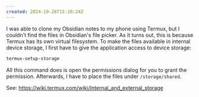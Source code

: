 ```yaml
---
created: 2024-10-26T15:20:24Z
---
```


I was able to clone my Obsidian notes to my phone using Termux, but I couldn't find the files in Obsidian's file picker. As it turns out, this is because Termux has its own virtual filesystem. To make the files available in internal device storage, I first have to give the application access to device storage:

```sh
termux-setup-storage
```

All this command does is open the permissions dialog for you to grant the permission. Afterwards, I have to place the files under `/storage/shared`.

See: https://wiki.termux.com/wiki/Internal_and_external_storage
